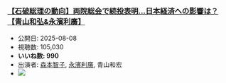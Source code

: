 ### [【石破総理の動向】両院総会で続投表明...日本経済への影響は？【青山和弘&永濱利廣】](https://www.youtube.com/watch?v=lJ5qNDYVJ8A)
-   公開日: 2025-08-08
-   視聴数: 105,030
-   **いいね数: 990**
-   出演者: [森本智子](/rehacq_fan/people/森本智子 "wikilink"), [永濱利廣](/rehacq_fan/people/永濱利廣 "wikilink"), 青山和宏
- [![](https://img.youtube.com/vi/lJ5qNDYVJ8A/hqdefault.jpg)](https://www.youtube.com/watch?v=lJ5qNDYVJ8A)
